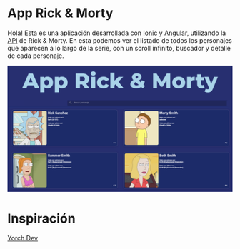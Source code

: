 # App Rick & Morty
Hola! Esta es una aplicación desarrollada con [Ionic](https://ionicframework.com/) y [Angular](https://angular.io/), utilizando la [API](https://rickandmortyapi.com/) de Rick & Morty. En esta podemos ver el listado de todos los personajes que aparecen a lo largo de la serie, con un scroll infinito, buscador y detalle de cada personaje.

![preview img](/preview.png)


# Inspiración
[Yorch Dev](https://www.yorch-dev.com/main/home/resource-detail/jglu2zOrBZI)
